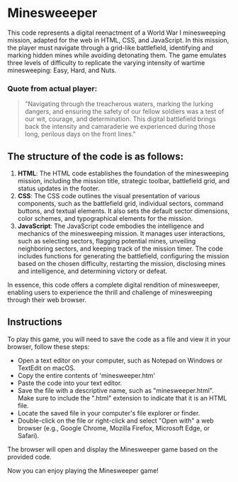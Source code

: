 # Minesweeeper
This code represents a digital reenactment of a World War I minesweeping mission, adapted for the web in HTML, CSS, and JavaScript. In this mission, the player must navigate through a grid-like battlefield, identifying and marking hidden mines while avoiding detonating them. The game emulates three levels of difficulty to replicate the varying intensity of wartime minesweeping: Easy, Hard, and Nuts.

### Quote from actual player:
> "Navigating through the treacherous waters, marking the lurking dangers, and ensuring the safety of our fellow soldiers was a test of our wit, courage, and determination. This digital battlefield brings back the intensity and camaraderie we experienced during those long, perilous days on the front lines."

## The structure of the code is as follows:
1. **HTML**: The HTML code establishes the foundation of the minesweeping mission, including the mission title, strategic toolbar, battlefield grid, and status updates in the footer.
2. **CSS**: The CSS code outlines the visual presentation of various components, such as the battlefield grid, individual sectors, command buttons, and textual elements. It also sets the default sector dimensions, color schemes, and typographical elements for the mission.
3. **JavaScript**: The JavaScript code embodies the intelligence and mechanics of the minesweeping mission. It manages user interactions, such as selecting sectors, flagging potential mines, unveiling neighboring sectors, and keeping track of the mission timer. The code includes functions for generating the battlefield, configuring the mission based on the chosen difficulty, restarting the mission, disclosing mines and intelligence, and determining victory or defeat.

In essence, this code offers a complete digital rendition of minesweeper, enabling users to experience the thrill and challenge of minesweeping through their web browser.

## Instructions
To play this game, you will need to save the code as a file and view it in your browser, follow these steps:
- Open a text editor on your computer, such as Notepad on Windows or TextEdit on macOS.
- Copy the entire contents of 'minesweeper.htm'
- Paste the code into your text editor.
- Save the file with a descriptive name, such as "minesweeper.html". Make sure to include the ".html" extension to indicate that it is an HTML file.
- Locate the saved file in your computer's file explorer or finder.
- Double-click on the file or right-click and select "Open with" a web browser (e.g., Google Chrome, Mozilla Firefox, Microsoft Edge, or Safari).

The browser will open and display the Minesweeper game based on the provided code.

Now you can enjoy playing the Minesweeper game!




